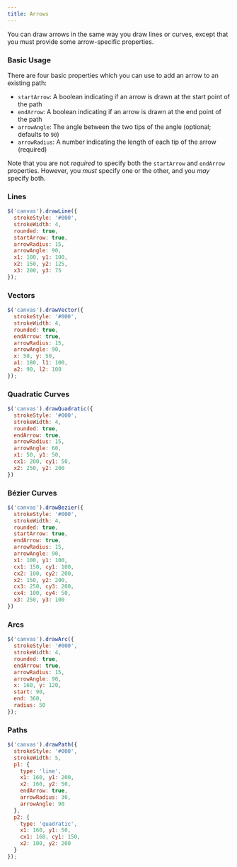 ```yaml
---
title: Arrows
---
```


You can draw arrows in the same way you draw lines or curves, except that you must provide some arrow-specific properties.

### Basic Usage

There are four basic properties which you can use to add an arrow to an existing path:  
  - `startArrow`: A boolean indicating if an arrow is drawn at the start point of the path
  - `endArrow`: A boolean indicating if an arrow is drawn at the end point of the path
  - `arrowAngle`: The angle between the two tips of the angle (optional; defaults to `90`)
  - `arrowRadius`: A number indicating the length of each tip of the arrow (required)

Note that you are not *required* to specify both the `startArrow` and `endArrow` properties. However, you *must* specify one or the other, and you *may* specify both.

### Lines

```js
$('canvas').drawLine({
  strokeStyle: '#000',
  strokeWidth: 4,
  rounded: true,
  startArrow: true,
  arrowRadius: 15,
  arrowAngle: 90,
  x1: 100, y1: 100,
  x2: 150, y2: 125,
  x3: 200, y3: 75
});
```

### Vectors

```js
$('canvas').drawVector({
  strokeStyle: '#000',
  strokeWidth: 4,
  rounded: true,
  endArrow: true,
  arrowRadius: 15,
  arrowAngle: 90,
  x: 50, y: 50,
  a1: 180, l1: 100,
  a2: 90, l2: 100
});
```

### Quadratic Curves

```js
$('canvas').drawQuadratic({
  strokeStyle: '#000',
  strokeWidth: 4,
  rounded: true,
  endArrow: true,
  arrowRadius: 15,
  arrowAngle: 60,
  x1: 50, y1: 50,
  cx1: 200, cy1: 50,
  x2: 250, y2: 200
})
```

### Bézier Curves

```js
$('canvas').drawBezier({
  strokeStyle: '#000',
  strokeWidth: 4,
  rounded: true,
  startArrow: true,
  endArrow: true,
  arrowRadius: 15,
  arrowAngle: 90,
  x1: 100, y1: 100,
  cx1: 150, cy1: 100,
  cx2: 100, cy2: 200,
  x2: 150, y2: 200,
  cx3: 250, cy3: 200,
  cx4: 100, cy4: 50,
  x3: 250, y3: 100
})
```

### Arcs

```js
$('canvas').drawArc({
  strokeStyle: '#000',
  strokeWidth: 4,
  rounded: true,
  endArrow: true,
  arrowRadius: 15,
  arrowAngle: 90,
  x: 160, y: 120,
  start: 90,
  end: 360,
  radius: 50
});
```

### Paths

```js
$('canvas').drawPath({
  strokeStyle: '#000',
  strokeWidth: 5,
  p1: {
    type: 'line',
    x1: 160, y1: 200,
    x2: 160, y2: 50,
    endArrow: true,
    arrowRadius: 30,
    arrowAngle: 90
  },
  p2: {
    type: 'quadratic',
    x1: 160, y1: 50,
    cx1: 160, cy1: 150,
    x2: 100, y2: 200
  }
});
```

